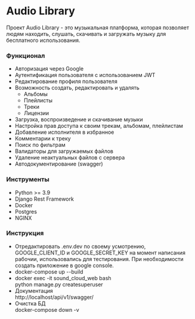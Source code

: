 # Audio Library

Проект Audio Library - это музыкальная платформа, которая позволяет людям находить, слушать, скачивать и загружать музыку для бесплатного использования.
### Функционал
- Авторизация через Google
- Аутентификация пользователя с использованием JWT
- Редактирование профиля пользователя
- Возможность создать, редактировать и удалять 
  - Альбомы
  - Плейлисты
  - Треки
  - Лицензии
- Загрузка, воспроизведение и скачивание музыки
- Настройка прав доступа к своим трекам, альбомам, плейлистам
- Добавление исполнителя в избранное
- Комментарии к треку
- Поиск по фильтрам
- Валидаторы для загружаемых файлов
- Удаление неактуальных файлов с сервера
- Автодокументирование (swagger)

### Инструменты
- Python >= 3.9
- Django Rest Framework
- Docker
- Postgres
- NGINX

### Инструкция
- Отредактировать .env.dev по своему усмотрению, GOOGLE_CLIENT_ID и GOOGLE_SECRET_KEY на момент написания рабочии, использовались для тестирования. При необходимости создать приложение в google console.
- docker-compose up --build
- docker exec -it sound_cloud_web bash  
python manage.py createsuperuser
- Документация  
http://localhost/api/v1/swagger/
- Очистка БД  
docker-compose down -v